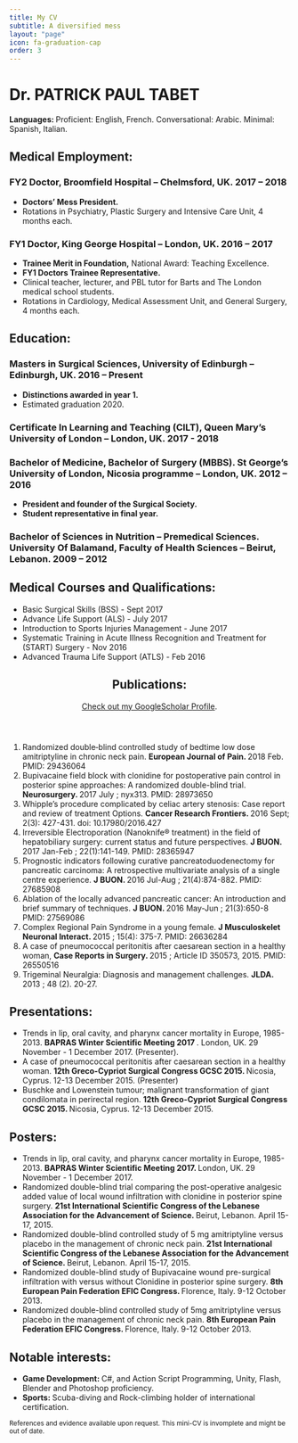 ```yaml
---
title: My CV
subtitle: A diversified mess
layout: "page"
icon: fa-graduation-cap
order: 3
---
```


<h1>Dr. PATRICK PAUL TABET </h1>

<b>Languages: </b>    	Proficient: English, French.    Conversational: Arabic.    Minimal: Spanish, Italian.

<h2>Medical Employment:</h2>

<h3> <b>FY2 Doctor,</b> Broomfield Hospital – Chelmsford, UK. 2017 – 2018 </h3>	
<ul>
				<li><b>Doctors’ Mess President.</b></li>
				<li>Rotations in Psychiatry, Plastic Surgery and Intensive Care Unit, 4 months each.</li>
			</ul>


<h3> <b>FY1 Doctor,</b> King George Hospital – London, UK. 2016 – 2017</h3> 
<ul>
				<li><b>Trainee Merit in Foundation,</b> National Award: Teaching Excellence.</li>
				<li><b>FY1 Doctors Trainee Representative.</b></li>
        <li>Clinical teacher, lecturer, and PBL tutor for Barts and The London medical school students.</li>
        <li>Rotations in Cardiology, Medical Assessment Unit, and General Surgery, 4 months each.</li>
			  </ul>


<h2>Education:</h2>
<h3>Masters in Surgical Sciences, University of Edinburgh – Edinburgh, UK. 2016 – Present </h3>
	<ul>
				<li><b>Distinctions awarded in year 1.</b></li>
        <li>Estimated graduation 2020.</li>
          </ul>


<h3>Certificate In Learning and Teaching (CILT), Queen Mary’s University of London – London, UK. 2017 - 2018</h3>

<h3>Bachelor of Medicine, Bachelor of Surgery (MBBS). St George’s University of London, Nicosia programme – London, UK. 2012 – 2016</h3>
	<ul>
				<li><b>President and founder of the Surgical Society.</b></li>
        <li><b>Student representative in final year.</b></li>
          </ul>

<h3>Bachelor of Sciences in Nutrition – Premedical Sciences. University Of Balamand, Faculty of Health Sciences – Beirut, Lebanon.				2009 – 2012</h3>


<h2>Medical Courses and Qualifications:</h2>

<ul>
				<li>Basic Surgical Skills (BSS) - Sept 2017</li>
        <li>Advance Life Support (ALS) - July 2017</li>
				<li>Introduction to Sports Injuries Management - June 2017</li>
        <li>Systematic Training in Acute Illness Recognition and Treatment for (START) Surgery - Nov 2016</li>
        <li>Advanced Trauma Life Support (ATLS) - Feb 2016</li>
          </ul>

<header>
		<h2>Publications:</h2>
		<p><a href="https://scholar.google.co.uk/citations?user=lDCtpHUAAAAJ&hl=en">Check out my GoogleScholar Profile</a>.</p>
	</header>
  
<ol>
				<li>Randomized double‐blind controlled study of bedtime low dose amitriptyline in chronic neck pain.  <b>European Journal of Pain. </b> 2018 Feb. PMID: 29436064</li>
				<li>Bupivacaine field block with clonidine for postoperative pain control in posterior spine approaches: A randomized double-blind trial.  <b>Neurosurgery. </b> 2017 July ; nyx313. PMID: 28973650</li>
				<li>Whipple’s procedure complicated by celiac artery stenosis: Case report and review of treatment Options.  <b>Cancer Research Frontiers. </b> 2016 Sept; 2(3): 427-431. doi: 10.17980/2016.427</li>
				<li>Irreversible Electroporation (Nanoknife® treatment) in the field of hepatobiliary surgery: current status and future perspectives.  <b>J BUON. </b>2017 Jan-Feb ; 22(1):141-149. PMID: 28365947</li>
				<li>Prognostic indicators following curative pancreatoduodenectomy for pancreatic carcinoma: A retrospective multivariate analysis of a single centre experience.  <b>J BUON.  </b>2016 Jul-Aug ; 21(4):874-882. PMID: 27685908</li>
				<li>Ablation of the locally advanced pancreatic cancer: An introduction and brief summary of techniques.  <b>J BUON. </b> 2016 May-Jun ; 21(3):650-8 PMID: 27569086</li>
				<li>Complex Regional Pain Syndrome in a young female.  <b>J Musculoskelet Neuronal Interact. </b> 2015 ; 15(4): 375-7. PMID: 26636284</li>
				<li>A case of pneumococcal peritonitis after caesarean section in a healthy woman,  <b>Case Reports in Surgery. </b> 2015 ; Article ID 350573, 2015. PMID: 26550516</li>
				<li>Trigeminal Neuralgia: Diagnosis and management challenges.  <b>JLDA. </b> 2013 ; 48 (2). 20-27.</li>
			</ol>


<h2>Presentations:</h2>
	<ul>
				<li>Trends in lip, oral cavity, and pharynx cancer mortality in Europe, 1985-2013.  <b>BAPRAS Winter Scientific Meeting 2017 </b>. London, UK. 29 November - 1 December 2017. (Presenter).</li>
        <li>A case of pneumococcal peritonitis after caesarean section in a healthy woman.  <b>12th Greco-Cypriot Surgical Congress GCSC 2015.  </b>Nicosia, Cyprus. 12-13 December 2015. (Presenter)</li>
  <li>Buschke and Lowenstein tumour; malignant transformation of giant condilomata in perirectal region.  <b>12th Greco-Cypriot Surgical Congress GCSC 2015. </b> Nicosia, Cyprus. 12-13 December 2015.</li>
          </ul>


<h2>Posters:</h2>
	<ul>
				<li>Trends in lip, oral cavity, and pharynx cancer mortality in Europe, 1985-2013.  <b>BAPRAS Winter Scientific Meeting 2017.  </b>London, UK. 29 November - 1 December 2017.</li>
        <li>Randomized double-blind trial comparing the post-operative analgesic added value of local wound infiltration with clonidine in posterior spine surgery. <b> 21st International Scientific Congress of the Lebanese Association for the Advancement of Science. </b> Beirut, Lebanon. April 15-17, 2015.</li>
				<li>Randomized double-blind controlled study of 5 mg amitriptyline versus placebo in the management of chronic neck pain.  <b>21st International Scientific Congress of the Lebanese Association for the Advancement of Science. </b> Beirut, Lebanon. April 15-17, 2015.</li>
        <li>Randomized double-blind study of Bupivacaine wound pre-surgical infiltration with versus without Clonidine in posterior spine surgery.  <b>8th European Pain Federation EFIC Congress. </b> Florence, Italy. 9-12 October 2013.</li>
				<li>Randomized double-blind controlled study of 5mg amitriptyline versus placebo in the management of chronic neck pain. <b> 8th European Pain Federation EFIC Congress. </b> Florence, Italy. 9-12 October 2013.</li>
          </ul>
   
   
   <h2>Notable interests:</h2>
	<ul>
				<li>  <b>Game Development: </b> C#, and Action Script Programming, Unity, Flash, Blender and Photoshop proficiency.</li>
        <li>  <b>Sports:  </b>Scuba-diving and Rock-climbing holder of international certification.</li>
          </ul>
          
<p> <sub>References and evidence available upon request. This mini-CV is invomplete and might be out of date.</sub></p>
